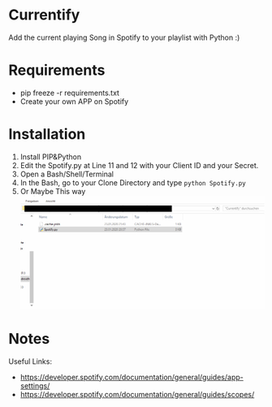 # Currentify
Add the current playing Song in Spotify to your playlist with Python :)

# Requirements
* pip freeze -r requirements.txt
* Create your own APP on Spotify

# Installation
1. Install PIP&Python
2. Edit the Spotify.py at Line 11 and 12 with your Client ID and your Secret.
3. Open a Bash/Shell/Terminal
4. In the Bash, go to your Clone Directory and type `python Spotify.py`
5. Or Maybe This way ![](Gif.gif)


# Notes
Useful Links:
* https://developer.spotify.com/documentation/general/guides/app-settings/
* https://developer.spotify.com/documentation/general/guides/scopes/
